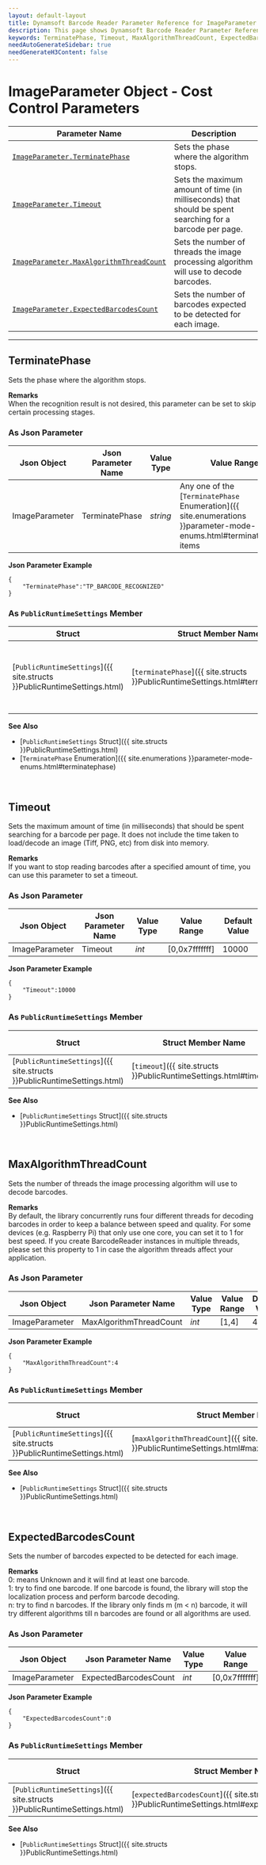 ```yaml
---
layout: default-layout
title: Dynamsoft Barcode Reader Parameter Reference for ImageParameter Object - Cost Control Parameters
description: This page shows Dynamsoft Barcode Reader Parameter Reference for ImageParameter Object - Cost Control Parameters.
keywords: TerminatePhase, Timeout, MaxAlgorithmThreadCount, ExpectedBarcodesCount, ImageParameter, cost control parameters, parameter reference, parameter
needAutoGenerateSidebar: true
needGenerateH3Content: false
---
```


# ImageParameter Object - Cost Control Parameters

 | Parameter Name | Description |
 | -------------- | ----------- | 
 | [`ImageParameter.TerminatePhase`](#terminatephase) | Sets the phase where the algorithm stops. |
 | [`ImageParameter.Timeout`](#timeout) | Sets the maximum amount of time (in milliseconds) that should be spent searching for a barcode per page. |
 | [`ImageParameter.MaxAlgorithmThreadCount`](#maxalgorithmthreadcount) | Sets the number of threads the image processing algorithm will use to decode barcodes. |
 | [`ImageParameter.ExpectedBarcodesCount`](#expectedbarcodescount) | Sets the number of barcodes expected to be detected for each image. |
 
---

## TerminatePhase
Sets the phase where the algorithm stops.   

**Remarks**     
When the recognition result is not desired, this parameter can be set to skip certain processing stages.    

### As Json Parameter

| Json Object |	Json Parameter Name |	Value Type | Value Range | Default Value |
| ----------- | ------------------- | ---------- | ----------- | ------------- |
| ImageParameter | TerminatePhase | *string* |Any one of the [`TerminatePhase` Enumeration]({{ site.enumerations }}parameter-mode-enums.html#terminatephase) items | "TP_BARCODE_RECOGNIZED" |

**Json Parameter Example**   
```
{
    "TerminatePhase":"TP_BARCODE_RECOGNIZED"
}
```

### As `PublicRuntimeSettings` Member

| Struct |	Struct Member Name |	Value Type | Value Range |  Default Value |
| ------ | ------------------ | ---------- | ----------- | -------------- |
| [`PublicRuntimeSettings`]({{ site.structs }}PublicRuntimeSettings.html) | [`terminatePhase`]({{ site.structs }}PublicRuntimeSettings.html#terminatephase) | [`TerminatePhase`]({{ site.enumerations }}parameter-mode-enums.html#terminatephase) | Any one of the [`TerminatePhase` Enumeration]({{ site.enumerations }}parameter-mode-enums.html#terminatephase) items | `TP_BARCODE_RECOGNIZED` |

**See Also**     
- [`PublicRuntimeSettings` Struct]({{ site.structs }}PublicRuntimeSettings.html)
- [`TerminatePhase` Enumeration]({{ site.enumerations }}parameter-mode-enums.html#terminatephase)




&nbsp;




## Timeout
Sets the maximum amount of time (in milliseconds) that should be spent searching for a barcode per page. It does not include the time taken to load/decode an image (Tiff, PNG, etc) from disk into memory.   

**Remarks**     
If you want to stop reading barcodes after a specified amount of time, you can use this parameter to set a timeout.

### As Json Parameter

| Json Object |	Json Parameter Name |	Value Type | Value Range | Default Value |
| ----------- | ------------------- | ---------- | ----------- | ------------- |
| ImageParameter | Timeout | *int* | [0,0x7fffffff] | 10000 |

**Json Parameter Example**   
```
{
    "Timeout":10000
}
```

### As `PublicRuntimeSettings` Member

| Struct |	Struct Member Name |	Value Type | Value Range |  Default Value |
| ------ | ------------------ | ---------- | ----------- | -------------- |
| [`PublicRuntimeSettings`]({{ site.structs }}PublicRuntimeSettings.html) | [`timeout`]({{ site.structs }}PublicRuntimeSettings.html#timeout) | `int` | [0,0x7fffffff] | 10000 |

**See Also**     
- [`PublicRuntimeSettings` Struct]({{ site.structs }}PublicRuntimeSettings.html)




&nbsp;





## MaxAlgorithmThreadCount
Sets the number of threads the image processing algorithm will use to decode barcodes.   

**Remarks**     
By default, the library concurrently runs four different threads for decoding barcodes in order to keep a balance between speed and quality. For some devices (e.g. Raspberry Pi) that only use one core, you can set it to 1 for best speed. If you create BarcodeReader instances in multiple threads, please set this property to 1 in case the algorithm threads affect your application.


### As Json Parameter

| Json Object |	Json Parameter Name |	Value Type | Value Range | Default Value |
| ----------- | ------------------- | ---------- | ----------- | ------------- |
| ImageParameter | MaxAlgorithmThreadCount | *int* | [1,4] | 4 |

**Json Parameter Example**   
```
{
    "MaxAlgorithmThreadCount":4
}
```

### As `PublicRuntimeSettings` Member

| Struct |	Struct Member Name |	Value Type | Value Range |  Default Value |
| ------ | ------------------ | ---------- | ----------- | -------------- |
| [`PublicRuntimeSettings`]({{ site.structs }}PublicRuntimeSettings.html) | [`maxAlgorithmThreadCount`]({{ site.structs }}PublicRuntimeSettings.html#maxalgorithmthreadcount) | `int` | [1,4] | 4 |

**See Also**     
- [`PublicRuntimeSettings` Struct]({{ site.structs }}PublicRuntimeSettings.html)




&nbsp;




## ExpectedBarcodesCount
Sets the number of barcodes expected to be detected for each image.

**Remarks**     
0: means Unknown and it will find at least one barcode.   
1: try to find one barcode. If one barcode is found, the library will stop the localization process and perform barcode decoding.   
n: try to find n barcodes. If the library only finds m (m < n) barcode, it will try different algorithms till n barcodes are found or all algorithms are used.   


### As Json Parameter

| Json Object |	Json Parameter Name | Value Type | Value Range | Default Value |
| ----------- | ------------------- | ---------- | ----------- | ------------- |
| ImageParameter | ExpectedBarcodesCount | *int* | [0,0x7fffffff] | 0 |

**Json Parameter Example**   
```
{
    "ExpectedBarcodesCount":0
}

```

### As `PublicRuntimeSettings` Member

| Struct |	Struct Member Name |	Value Type | Value Range |  Default Value |
| ------ | ------------------ | ---------- | ----------- | -------------- |
| [`PublicRuntimeSettings`]({{ site.structs }}PublicRuntimeSettings.html) | [`expectedBarcodesCount`]({{ site.structs }}PublicRuntimeSettings.html#expectedbarcodescount) | `int` | [0,0x7fffffff] | 0 |

**See Also**     
- [`PublicRuntimeSettings` Struct]({{ site.structs }}PublicRuntimeSettings.html)


